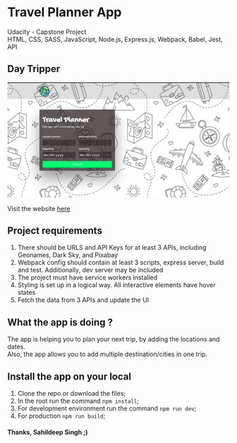 # Travel Planner App
Udacity - Capstone Project<br>
HTML, CSS, SASS, JavaScript, Node.js, Express.js, Webpack, Babel, Jest, API

## Day Tripper

![](app-screenshot.jpg)

Visit the website [here](https://fend-travel-planner.herokuapp.com/)

## Project requirements
1. There should be URLS and API Keys for at least 3 APIs, including Geonames, Dark Sky, and Pixabay
2. Webpack config should contain at least 3 scripts, express server, build and test. Additionally, dev server may be included
3. The project must have service workers installed
4. Styling is set up in a logical way. All interactive elements have hover states
5. Fetch the data from 3 APIs and update the UI


## What the app is doing ?
The app is helping you to plan your next trip, by adding the locations and dates.<br>
Also, the app allows you to add multiple destination/cities in one trip.


## Install the app on your local
1. Clone the repo or download the files;
2. In the root run the command `npm install`;
3. For development environment run the command `npm run dev`;
4. For production `npm run build`;


#### Thanks, Sahildeep Singh ;)
